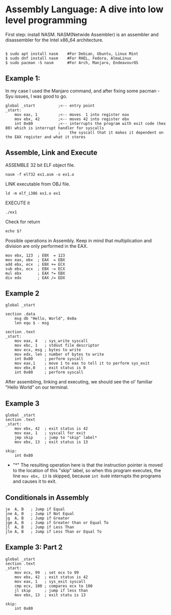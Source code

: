 # Assembly Language: A dive into low level programming

First step: install NASM. NASM(Netwide Assembler) is an assembler and disassembler for the Intel x86_64 architecture.<br/>

```Ezoic

$ sudo apt install nasm    #For Debian, Ubuntu, Linux Mint
$ sudo dnf install nasm    #For RHEL, Fedora, AlmaLinux
$ sudo pacman -S nasm      #For Arch, Manjaro, EndeavourOS
```

## Example 1:

In my case I used the Manjaro command, and after fixing some pacman -Syu issues, I was good to go.<br/>

```Assembly
global _start          ;<-- entry point
_start:
    mov eax, 1         ;<-- moves  1 into register eax
    mov ebx, 42        ;<-- moves 42 into register ebx
    int 0x80           ;<-- interrupts the program with exit code (hex 80) which is interrupt handler for syscalls
                       ;    the syscall that it makes it dependent on the EAX register and what it stores
```

## Assemble, Link and Execute<br/>

ASSEMBLE 32 bit ELF object file. <br />

```
nasm -f elf32 ex1.asm -o ex1.o
```

LINK executable from OBJ file. <br />

```
ld -m elf_i386 ex1.o ex1
```

EXECUTE it <br />

```
./ex1
```

Check for return <br />

```
echo $?
```

Possible operations in Assembly. Keep in mind that multiplication and division are only performed in the EAX.<br/>

```assembly
mov ebx, 123  ; EBX  = 123
mov eax, ebx  ; EAX  = EBX
add ebx, ecx  ; EBX += ECX
sub ebx, ecx  ; EBX -= ECX
mul ebx       ; EAX *= EBX
div edx       ; EAX /= EDX
```

## Example 2<br/>

```assembly
global _start

section .data
    msg db "Hello, World", 0x0a
    len equ $ - msg

section .text
_start:
    mov eax, 4   ; sys_write syscall
    mov ebc, 1   ; stdout file descriptor
    mov ecx, msg ; bytes to write
    mov edx, len ; number of bytes to write
    int 0x80     ; perform syscall
    mov eax,1    ; move 1 to eax to tell it to perform sys_exit
    mov ebx,0    ; exit status is 0
    int 0x80     ; perform syscall
```

After assembling, linking and executing, we should see the ol' familiar "Hello World" on our terminal.<br/>

[//]: # "CTRL+SHIFT+V to go to preview mode"
[//]: # "CTRL+K V to view side by side"

## Example 3

```assembly
global _start
section .text
_start:
    mov ebx, 42  ; exit status is 42
    mov eax, 1   ; syscall for exit
    jmp skip     ; jump to "skip" label*
    mov ebx, 13  ; exit status is 13

skip:
    int 0x80
```

- "\*" The resulting operation here is that the instruction pointer is moved to the location of this "skip" label, so when this program executes, the line `mov ebx, 13` is skipped, because `int 0x80` interrupts the programs and causes it to exit.

## Conditionals in Assembly

```Assembly
je  A, B   ; Jump if Equal
jne A, B   ; Jump if Not Equal
jg  A, B   ; Jump if Greater
jge A, B   ; Jump if Greater than or Equal To
jl  A, B   ; Jump if Less Than
jle A, B   ; Jump if Less Than or Equal To
```

## Example 3: Part 2

```Assembly
global _start
section .text
_start:
    mov ecx, 99  ; set ecx to 99
    mov ebx, 42  ; exit status is 42
    mov eax, 1   ; sys_exit syscall
    cmp ecx, 100 ; compares ecx to 100
    jl skip      ; jump if less than
    mov ebx, 13  ; exit statu is 13

skip:
    int 0x80
```

